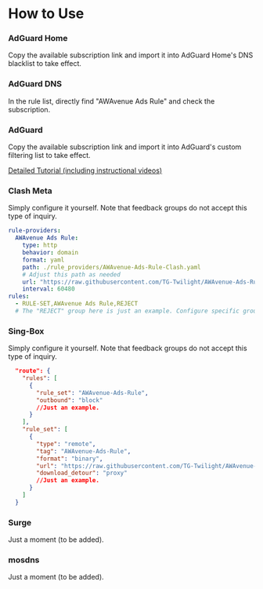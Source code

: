 # How to Use

### AdGuard Home

Copy the available subscription link and import it into AdGuard Home's DNS blacklist to take effect.

### AdGuard DNS

In the rule list, directly find "AWAvenue Ads Rule" and check the subscription.

### AdGuard

Copy the available subscription link and import it into AdGuard's custom filtering list to take effect.

[Detailed Tutorial (including instructional videos)](./AdGuard.md)

### Clash Meta

Simply configure it yourself. Note that feedback groups do not accept this type of inquiry.

```yaml
rule-providers:
  AWAvenue Ads Rule:
    type: http
    behavior: domain
    format: yaml
    path: ./rule_providers/AWAvenue-Ads-Rule-Clash.yaml
    # Adjust this path as needed
    url: "https://raw.githubusercontent.com/TG-Twilight/AWAvenue-Ads-Rule/main/Filters/AWAvenue-Ads-Rule-Clash.yaml"
    interval: 60480
rules:
  - RULE-SET,AWAvenue Ads Rule,REJECT
  # The "REJECT" group here is just an example. Configure specific groups based on your needs.
```

### Sing-Box

Simply configure it yourself. Note that feedback groups do not accept this type of inquiry.

```json
  "route": {
    "rules": [
      {
        "rule_set": "AWAvenue-Ads-Rule",
        "outbound": "block"
        //Just an example.
      }
    ],
    "rule_set": [
      {
        "type": "remote",
        "tag": "AWAvenue-Ads-Rule",
        "format": "binary",
        "url": "https://raw.githubusercontent.com/TG-Twilight/AWAvenue-Ads-Rule/main/Filters/AWAvenue-Ads-Rule-Singbox.srs",
        "download_detour": "proxy"
        //Just an example.
      }
    ]
  }
```

### Surge

Just a moment (to be added).

### mosdns

Just a moment (to be added).